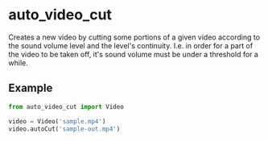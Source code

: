 # auto_video_cut
Creates a new video by cutting some portions of a given video according to the
sound volume level and the level's continuity. I.e. in order for a part of the video
to be taken off, it's sound volume must be under a threshold for a while.

## Example
```python
from auto_video_cut import Video

video = Video('sample.mp4')
video.autoCut('sample-out.mp4')
```
